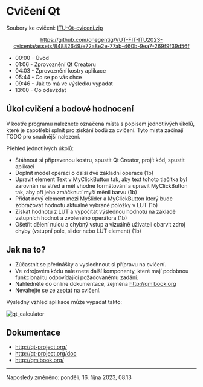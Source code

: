 # Cvičení Qt #

Soubory ke cvičení: [ITU-Qt-cviceni.zip](https://moodle.vut.cz/pluginfile.php/597572/mod_page/content/10/ITU-Qt-cviceni.zip)

<div markdown=1 align="center" width="40px">

https://github.com/onegentig/VUT-FIT-ITU2023-cvicenia/assets/84882649/e72a8e2e-77ab-460b-9ea7-269f9f39d56f

</div>

- 00:00 - Úvod
- 01:06 - Zprovoznění Qt Creatoru
- 04:03 - Zprovoznění kostry aplikace
- 05:44 - Co se po vás chce
- 09:46 - Jak to má ve výsledku vypadat
- 13:00 - Co odevzdat

## Úkol cvičení a bodové hodnocení ##

V kostře programu naleznete označená místa s popisem jednotlivých úkolů, které je zapotřebí splnit pro získání bodů za cvičení. Tyto místa začínají TODO pro snadnější nalezení.

Přehled jednotlivých úkolů:

- Stáhnout si připravenou kostru, spustit Qt Creator, projít kód, spustit aplikaci
- Doplnit model operací o další dvě základní operace (1b)
- Upravit element Text v MyClickButton tak, aby text tohoto tlačítka byl zarovnán na střed a měl vhodné formátování a upravit MyClickButton tak, aby při jeho zmáčknutí myší měnil barvu (1b)
- Přidat nový element mezi MySlider a MyClickButton který bude zobrazovat hodnotu aktuálně vybrané položky v LUT (1b)
- Získat hodnotu z LUT a vypočítat výslednou hodnotu na základě vstupních hodnot a zvoleného operátora (1b)
- Ošetřit dělení nulou a chybný vstup a vizuálně uživateli obarvit zdroj chyby (vstupní pole, slider nebo LUT element) (1b)

## Jak na to? ##

- Zúčastnit se přednášky a vyslechnout si přípravu na cvičení.
- Ve zdrojovém kódu naleznete další komponenty, které mají podobnou funkcionalitu odpovídající požadovanému zadání.
- Nahlédněte do online dokumentace, zejména http://qmlbook.org
- Neváhejte se ze zeptat na cvičení.

Výsledný vzhled aplikace může vypadat takto:

<div markdown=1 width="400px">

![qt_calculator](https://github.com/onegentig/VUT-FIT-ITU2023-cvicenia/assets/84882649/48e4edfa-3b98-48f9-b1c4-e05b8db81d42)

</div>

## Dokumentace ##

- http://qt-project.org/
- http://qt-project.org/doc
- http://qmlbook.org/

--------------------

Naposledy změněno: pondělí, 16. října 2023, 08.13
